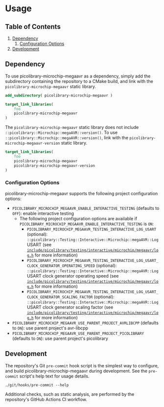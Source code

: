 # Usage

## Table of Contents
1. [Dependency](#dependency)
    1. [Configuration Options](#configuration-options)
1. [Development](#development)

## Dependency
To use picolibrary-microchip-megaavr as a dependency, simply add the subdirectory
containing the repository to a CMake build, and link with the
`picolibrary-microchip-megaavr` static library.
```cmake
add_subdirectory( picolibrary-microchip-megaavr )
```
```cmake
target_link_libraries(
    foo
    picolibrary-microchip-megaavr
)
```

The `picolibrary-microchip-megaavr` static library does not include
`::picolibrary::Microchip::megaAVR::version()`.
To use `::picolibrary::Microchip::megaAVR::version()`, link with the
`picolibrary-microchip-megaavr-version` static library.
```cmake
target_link_libraries(
    foo
    picolibrary-microchip-megaavr
    picolibrary-microchip-megaavr-version
)
```

### Configuration Options
picolibrary-microchip-megaavr supports the following project configuration options:
- `PICOLIBRARY_MICROCHIP_MEGAAVR_ENABLE_INTERACTIVE_TESTING` (defaults to `OFF`): enable
  interactive testing
    - The following project configuration options are available if
      `PICOLIBRARY_MICROCHIP_MEGAAVR_ENABLE_INTERACTIVE_TESTING` is `ON`:
        - `PICOLIBRARY_MICROCHIP_MEGAAVR_TESTING_INTERACTIVE_LOG_USART` (optional):
          `::picolibrary::Testing::Interactive::Microchip::megaAVR::Log` USART (see
          [`include/picolibrary/testing/interactive/microchip/megaavr/log.h`](https://github.com/apcountryman/picolibrary-microchip-megaavr/blob/main/include/picolibrary/testing/interactive/microchip/megaavr/log.h)
          for more information)
        - `PICOLIBRARY_MICROCHIP_MEGAAVR_TESTING_INTERACTIVE_LOG_USART_CLOCK_GENERATOR_OPERATING_SPEED`
          (optional): `::picolibrary::Testing::Interactive::Microchip::megaAVR::Log` USART
          clock generator operating speed (see
          [`include/picolibrary/testing/interactive/microchip/megaavr/log.h`](https://github.com/apcountryman/picolibrary-microchip-megaavr/blob/main/include/picolibrary/testing/interactive/microchip/megaavr/log.h)
          for more information)
        - `PICOLIBRARY_MICROCHIP_MEGAAVR_TESTING_INTERACTIVE_LOG_USART_CLOCK_GENERATOR_SCALING_FACTOR`
          (optional): `::picolibrary::Testing::Interactive::Microchip::megaAVR::Log` USART
          clock generator scaling factor (see
          [`include/picolibrary/testing/interactive/microchip/megaavr/log.h`](https://github.com/apcountryman/picolibrary-microchip-megaavr/blob/main/include/picolibrary/testing/interactive/microchip/megaavr/log.h)
          for more information)
- `PICOLIBRARY_MICROCHIP_MEGAAVR_USE_PARENT_PROJECT_AVRLIBCPP` (defaults to `ON`): use
  parent project's avr-libcpp
- `PICOLIBRARY_MICROCHIP_MEGAAVR_USE_PARENT_PROJECT_PICOLIBRARY` (defaults to `ON`): use
  parent project's picolibrary

## Development
The repository's Git `pre-commit` hook script is the simplest way to configure, and build
picolibrary-microchip-megaavr during development.
See the `pre-commit` script's help text for usage details.
```shell
./git/hooks/pre-commit --help
```

Additional checks, such as static analysis, are performed by the repository's GitHub
Actions CI workflow.
